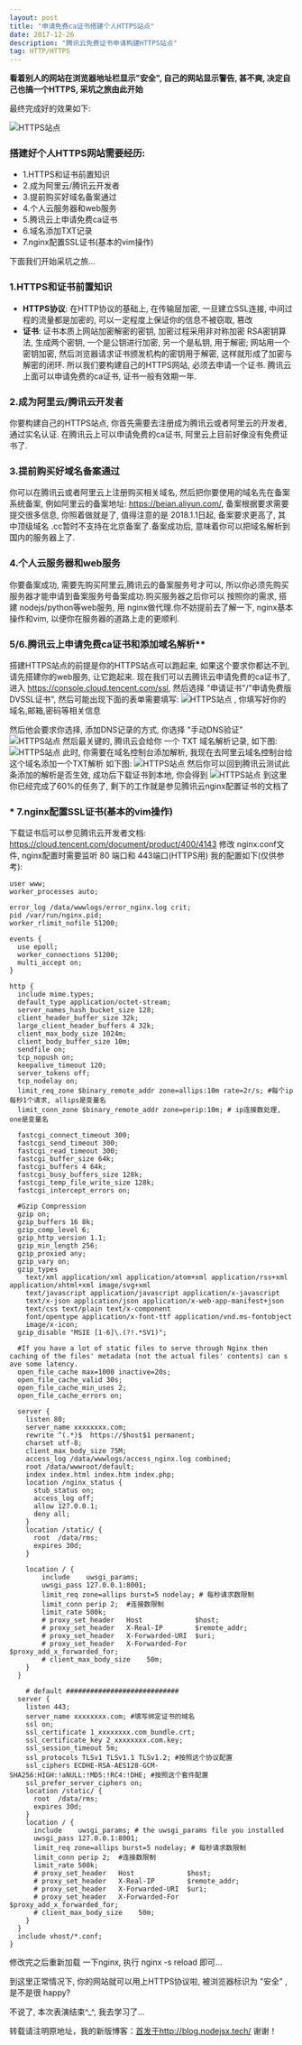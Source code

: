 ```yaml
---
layout: post
title: "申请免费ca证书搭建个人HTTPS站点"
date: 2017-12-26
description: "腾讯云免费证书申请构建HTTPS站点"
tag: HTTP/HTTPS 
---   
```



**看着别人的网站在浏览器地址栏显示"安全", 自己的网站显示警告, 甚不爽, 决定自己也搞一个HTTPS, 采坑之旅由此开始**

最终完成好的效果如下:

![HTTPS站点](/images/https-safe.png)

### **搭建好个人HTTPS网站需要经历:**
* 1.HTTPS和证书前置知识
* 2.成为阿里云/腾讯云开发者
* 3.提前购买好域名备案通过
* 4.个人云服务器和web服务
* 5.腾讯云上申请免费ca证书
* 6.域名添加TXT记录
* 7.nginx配置SSL证书(基本的vim操作)

下面我们开始采坑之旅...

### 1.HTTPS和证书前置知识
* **HTTPS协议**: 
在HTTP协议的基础上, 在传输层加密, 一旦建立SSL连接, 中间过程的流量都是加密的, 可以一定程度上保证你的信息不被窃取, 篡改
* **证书**: 
证书本质上网站加密解密的密钥, 加密过程采用非对称加密 RSA密钥算法, 生成两个密钥, 一个是公钥进行加密, 另一个是私钥, 用于解密; 网站用一个密钥加密, 然后浏览器请求证书颁发机构的密钥用于解密, 这样就形成了加密与解密的闭环. 所以我们要构建自己的HTTPS网站, 必须去申请一个证书. 腾讯云上面可以申请免费的ca证书, 证书一般有效期一年.


### 2.成为阿里云/腾讯云开发者
你要构建自己的HTTPS站点, 你首先需要去注册成为腾讯云或者阿里云的开发者, 通过实名认证. 在腾讯云上可以申请免费的ca证书, 阿里云上目前好像没有免费证书了.

### 3.提前购买好域名备案通过
你可以在腾讯云或者阿里云上注册购买相关域名, 然后把你要使用的域名先在备案系统备案, 例如阿里云的备案地址: https://beian.aliyun.com/, 备案根据要求需要提交很多信息, 你照着做就是了, 值得注意的是 2018.1.1日起, 备案要求更高了, 其中顶级域名 .cc暂时不支持在北京备案了.备案成功后, 意味着你可以把域名解析到国内的服务器上了.

### 4.个人云服务器和web服务
你要备案成功, 需要先购买阿里云,腾讯云的备案服务号才可以, 所以你必须先购买服务器才能申请到备案服务号备案成功.购买服务器之后你可以 按照你的需求, 搭建 nodejs/python等web服务, 用 nginx做代理.你不妨提前去了解一下, nginx基本操作和vim, 以便你在服务器的道路上走的更顺利.

### 5/6.腾讯云上申请免费ca证书和添加域名解析**
搭建HTTPS站点的前提是你的HTTPS站点可以跑起来, 如果这个要求你都达不到, 请先搭建你的web服务, 让它跑起来.
现在我们可以去腾讯云申请免费的ca证书了,进入 https://console.cloud.tencent.com/ssl, 然后选择 "申请证书"/"申请免费版DVSSL证书", 然后可能出现下面的表单需要填写:
![HTTPS站点](/images/apply-ca.png)
, 你填写好你的域名,邮箱,密码等相关信息

然后他会要求你选择, 添加DNS记录的方式, 你选择 "手动DNS验证"
![HTTPS站点](/images/dns-check.png)
然后最关键的, 腾讯云会给你 一个 TXT 域名解析记录, 如下图:
![HTTPS站点](/images/dns-txt.jpg)
此时, 你需要在域名控制台添加解析, 我现在去阿里云域名控制台给这个域名添加一个TXT解析
如下图:
![HTTPS站点](/images/aliyun-dns.jpg)
然后你可以回到腾讯云测试此条添加的解析是否生效, 成功后下载证书到本地, 你会得到 
![HTTPS站点](/images/download-ca.png)
到这里你已经完成了60%的任务了, 剩下的工作就是参见腾讯云nginx配置证书的文档了

### * 7.nginx配置SSL证书(基本的vim操作)
下载证书后可以参见腾讯云开发者文档: https://cloud.tencent.com/document/product/400/4143
修改 nginx.conf文件, nginx配置时需要监听 80 端口和 443端口(HTTPS用)
我的配置如下(仅供参考):

```
user www;
worker_processes auto;

error_log /data/wwwlogs/error_nginx.log crit;
pid /var/run/nginx.pid;
worker_rlimit_nofile 51200;

events {
  use epoll;
  worker_connections 51200;
  multi_accept on;
}

http {
  include mime.types;
  default_type application/octet-stream;
  server_names_hash_bucket_size 128;
  client_header_buffer_size 32k;
  large_client_header_buffers 4 32k;
  client_max_body_size 1024m;
  client_body_buffer_size 10m;
  sendfile on;
  tcp_nopush on;
  keepalive_timeout 120;
  server_tokens off;
  tcp_nodelay on;
  limit_req_zone $binary_remote_addr zone=allips:10m rate=2r/s; #每个ip每秒1个请求, allips是变量名
  limit_conn_zone $binary_remote_addr zone=perip:10m; # ip连接数处理, one是变量名

  fastcgi_connect_timeout 300;
  fastcgi_send_timeout 300;
  fastcgi_read_timeout 300;
  fastcgi_buffer_size 64k;
  fastcgi_buffers 4 64k;
  fastcgi_busy_buffers_size 128k;
  fastcgi_temp_file_write_size 128k;
  fastcgi_intercept_errors on;

  #Gzip Compression
  gzip on;
  gzip_buffers 16 8k;
  gzip_comp_level 6;
  gzip_http_version 1.1;
  gzip_min_length 256;
  gzip_proxied any;
  gzip_vary on;
  gzip_types
    text/xml application/xml application/atom+xml application/rss+xml application/xhtml+xml image/svg+xml
    text/javascript application/javascript application/x-javascript
    text/x-json application/json application/x-web-app-manifest+json
    text/css text/plain text/x-component
    font/opentype application/x-font-ttf application/vnd.ms-fontobject
    image/x-icon;
  gzip_disable "MSIE [1-6]\.(?!.*SV1)";

  #If you have a lot of static files to serve through Nginx then caching of the files' metadata (not the actual files' contents) can s
ave some latency.
  open_file_cache max=1000 inactive=20s;
  open_file_cache_valid 30s;
  open_file_cache_min_uses 2;
  open_file_cache_errors on;

  server {
    listen 80;
    server_name xxxxxxxx.com;
    rewrite ^(.*)$  https://$host$1 permanent;
    charset utf-8;
    client_max_body_size 75M;
    access_log /data/wwwlogs/access_nginx.log combined;
    root /data/wwwroot/default;
    index index.html index.htm index.php;
    location /nginx_status {
      stub_status on;
      access_log off;
      allow 127.0.0.1;
      deny all;
    }
    location /static/ {
      root  /data/rms;
      expires 30d;
    }
    
    location / {
        include    uwsgi_params; 
        uwsgi_pass 127.0.0.1:8001;
        limit_req zone=allips burst=5 nodelay; # 每秒请求数限制
        limit_conn perip 2;  #连接数限制
        limit_rate 500k; 
        # proxy_set_header   Host             $host;
        # proxy_set_header   X-Real-IP        $remote_addr;
        # proxy_set_header   X-Forwarded-URI  $uri;
        # proxy_set_header   X-Forwarded-For  $proxy_add_x_forwarded_for;
        # client_max_body_size    50m;
    }
  }

    # default ############################
  server {
    listen 443;
    server_name xxxxxxxx.com; #填写绑定证书的域名
    ssl on;
    ssl_certificate 1_xxxxxxxx.com_bundle.crt;
    ssl_certificate_key 2_xxxxxxxx.com.key;
    ssl_session_timeout 5m;
    ssl_protocols TLSv1 TLSv1.1 TLSv1.2; #按照这个协议配置
    ssl_ciphers ECDHE-RSA-AES128-GCM-SHA256:HIGH:!aNULL:!MD5:!RC4:!DHE; #按照这个套件配置
    ssl_prefer_server_ciphers on;
    location /static/ {
      root  /data/rms;
      expires 30d;
    }
    location / {
      include    uwsgi_params; # the uwsgi_params file you installed
      uwsgi_pass 127.0.0.1:8001;
      limit_req zone=allips burst=5 nodelay; # 每秒请求数限制
      limit_conn perip 2;  #连接数限制
      limit_rate 500k; 
      # proxy_set_header   Host             $host;
      # proxy_set_header   X-Real-IP        $remote_addr;
      # proxy_set_header   X-Forwarded-URI  $uri;
      # proxy_set_header   X-Forwarded-For  $proxy_add_x_forwarded_for;
      # client_max_body_size    50m;
    }
  }
  include vhost/*.conf;
}

```
修改完之后重新加载 一下nginx, 执行 nginx -s reload 即可...

到这里正常情况下, 你的网站就可以用上HTTPS协议啦, 被浏览器标识为 "安全" ,是不是很 happy? 

不说了, 本次表演结束^_^,  我去学习了...


转载请注明原地址，我的新版博客：[首发于http://blog.nodejsx.tech/](http://iceyangcc.github.io) 谢谢！
